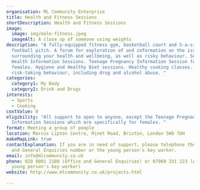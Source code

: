 ```yaml
---
organisation: ML Community Enterprise
title: Health and Fitness Sessions
shortDescription: Health and Fitness Sessions
image:
  image: img/male-fitness.jpeg
  imageAlt: A close up of someone using weights
description: "A fully-equipped fitness gym, basketball court and 5-a-side
  football pitch. A forum for exploration of and information on the issues
  surrounding your health and wellbeing, as well as risky behaviour. Sexual
  Health Information Sessions. Teenage Pregnancy Information Session for
  females. Hygiene and Healthy Diet sessions. Healthy cooking classes. Look at
  risk-taking behaviour, including drug and alcohol abuse. "
categories:
  category1: My Body
  category2: Drink and Drugs
interests:
  - Sports
  - Cooking
costValue: 0
eligibility: "All support to open to anyone, except the Teenage Pregnancy
  Information Sessions which are specifically for females. "
format: Meeting a group of people
location: Marcus Lipton Centre, Minet Road, Brixton, London SW9 7UH
makeMapLink: true
contactExplanation: If you are in need of support, please telephone the Office
  and General Enquiries number or the young person's key worker.
email: info@mlcommunity.co.uk
phone: 020 8001 2188 (Office and General Enquiries) or 07960 331 223 (Andrew the
  young person's key worker)
website: http://www.mlcommunity.co.uk/projects.html
 
---
```

